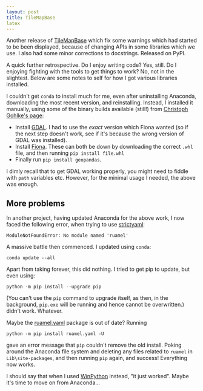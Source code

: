 ```yaml
---
layout: post
title: TileMapBase
latex
---
```


Another release of [TileMapBase](https://github.com/MatthewDaws/TileMapBase) which fix some warnings which had started to be been displayed, because of changing APIs in some libraries which we use.  I also had some minor corrections to docstrings.  Released on PyPI.

A quick further retrospective.  Do I enjoy writing code?  Yes, still.  Do I enjoying fighting with the tools to get things to work?  No, not in the slightest.  Below are some notes to self for how I got various libraries installed.

<!--more-->

I couldn't get `conda` to install much for me, even after uninstalling Anaconda, downloading the most recent version, and reinstalling.
Instead, I installed it manually, using some of the binary builds available (still!) from [Christoph Gohlke's page](https://www.lfd.uci.edu/~gohlke/pythonlibs):

- Install [GDAL](https://www.lfd.uci.edu/~gohlke/pythonlibs/#gdal).  I had to use the _exact_ version which Fiona wanted (so if the next step
doesn't work, see if it's because the wrong version of GDAL was installed).
- Install [Fiona](https://www.lfd.uci.edu/~gohlke/pythonlibs/#fiona).  These can both be down by downloading the correct `.whl` file, and then
running `pip install file.whl`
- Finally run `pip install geopandas`.

I dimly recall that to get GDAL working properly, you might need to fiddle with `path` variables etc.  However, for the minimal usage I needed,
the above was enough.


## More problems

In another project, having updated Anaconda for the above work, I now faced the following error, when trying to use [strictyaml](https://pypi.org/project/strictyaml/):

    ModuleNotFoundError: No module named 'ruamel'

A massive battle then commenced.  I updated using `conda`:

    conda update --all

Apart from taking forever, this did nothing.  I tried to get pip to update, but even using:

    python -m pip install --upgrade pip

(You can't use the `pip` command to upgrade itself, as then, in the background, `pip.exe` will be running and hence cannot be overwritten.) didn't work.  Whatever.

Maybe the [ruamel.yaml](https://pypi.org/project/ruamel.yaml/) package is out of date?  Running

    python -m pip install ruamel.yaml -U

gave an error message that `pip` couldn't remove the old install.  Poking around the Anaconda file system and deleting any files related to `ruamel` in `Lib\site-packages`, and then running `pip` again, and success!  Everything now works.

I should say that when I used [WinPython](https://winpython.github.io/) instead, "it just worked".  Maybe it's time to move on from Anaconda...
